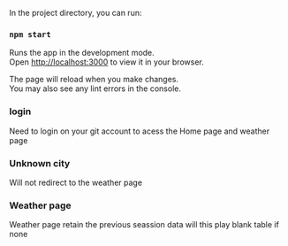 In the project directory, you can run:

### `npm start`

Runs the app in the development mode.\
Open [http://localhost:3000](http://localhost:3000) to view it in your browser.

The page will reload when you make changes.\
You may also see any lint errors in the console.

### login
  Need to login on your git account to acess the Home page and weather page
  
### Unknown city
  Will not redirect to the weather page
  
### Weather page
  Weather page retain the previous seassion data
  will this play blank table if none
